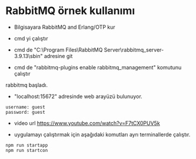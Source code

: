  # RabbitMQ örnek kullanımı
 
 * Bilgisayara RabbitMQ and Erlang/OTP kur

 * cmd yi çalıştır
 * cmd de "C:\Program Files\RabbitMQ Server\rabbitmq_server-3.9.13\sbin" adresine git
 * cmd de "rabbitmq-plugins enable rabbitmq_management" komutunu çalıştır

 rabbitmq başladı.

 * "localhost:15672" adresinde web arayüzü bulunuyor.
 ```
 username: guest
 password: guest
 ```



 * video url
https://www.youtube.com/watch?v=F7tCX0PUV5k

 * uygulamayı çalıştırmak için aşağıdaki komutları ayrı terminallerde çalıştır.
  ```
  npm run startapp
  npm run startcon
 ```